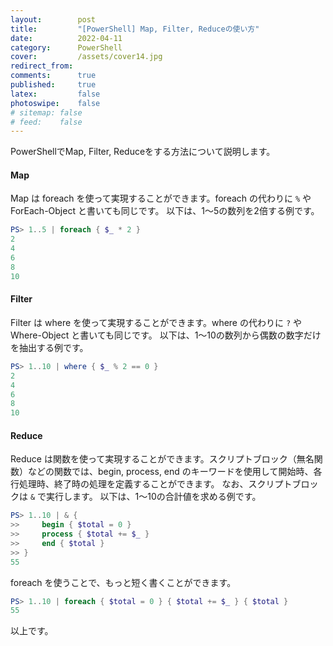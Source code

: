 ```yaml
---
layout:        post
title:         "[PowerShell] Map, Filter, Reduceの使い方"
date:          2022-04-11
category:      PowerShell
cover:         /assets/cover14.jpg
redirect_from:
comments:      true
published:     true
latex:         false
photoswipe:    false
# sitemap: false
# feed:    false
---
```


PowerShellでMap, Filter, Reduceをする方法について説明します。

#### Map
Map は foreach を使って実現することができます。foreach の代わりに `%` や ForEach-Object と書いても同じです。
以下は、1〜5の数列を2倍する例です。
```ps1
PS> 1..5 | foreach { $_ * 2 }
2
4
6
8
10
```

#### Filter
Filter は where を使って実現することができます。where の代わりに `?` や Where-Object と書いても同じです。
以下は、1〜10の数列から偶数の数字だけを抽出する例です。
```ps1
PS> 1..10 | where { $_ % 2 == 0 }
2
4
6
8
10
```

#### Reduce
Reduce は関数を使って実現することができます。スクリプトブロック（無名関数）などの関数では、begin, process, end のキーワードを使用して開始時、各行処理時、終了時の処理を定義することができます。
なお、スクリプトブロックは `&` で実行します。
以下は、1〜10の合計値を求める例です。
```ps1
PS> 1..10 | & {
>>     begin { $total = 0 }
>>     process { $total += $_ }
>>     end { $total }
>> }
55
```
foreach を使うことで、もっと短く書くことができます。
```ps1
PS> 1..10 | foreach { $total = 0 } { $total += $_ } { $total }
55
```

以上です。
